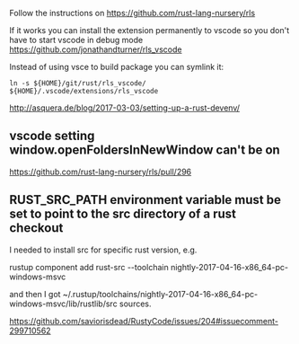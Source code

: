 Follow the instructions on https://github.com/rust-lang-nursery/rls

If it works you can install the extension permanently to vscode so you don't have to start vscode in debug mode https://github.com/jonathandturner/rls_vscode

Instead of using vsce to build package you can symlink it:

`ln -s ${HOME}/git/rust/rls_vscode/ ${HOME}/.vscode/extensions/rls_vscode`

http://asquera.de/blog/2017-03-03/setting-up-a-rust-devenv/

## vscode setting window.openFoldersInNewWindow can't be on

https://github.com/rust-lang-nursery/rls/pull/296

## RUST_SRC_PATH environment variable must be set to point to the src directory of a rust checkout

I needed to install src for specific rust version, e.g.

rustup component add rust-src --toolchain nightly-2017-04-16-x86_64-pc-windows-msvc

and then I got ~/.rustup/toolchains/nightly-2017-04-16-x86_64-pc-windows-msvc/lib/rustlib/src sources.

https://github.com/saviorisdead/RustyCode/issues/204#issuecomment-299710562
